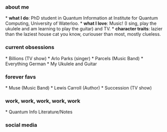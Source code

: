 <h3> about me </h3>
* <b>what I do</b>: PhD student in Quantum Information at Institute for Quantum Computing, University of Waterloo.
* <b>what I love</b>: Music! (I sing, play the ukulele and am learning to play the guitar) and TV.
* <b>character traits</b>: lazier than the laziest house cat you know, curiouser than most, mostly clueless.

<h3> current obsessions </h3>
* Billions (TV show)
* Arlo Parks (singer)
* Parcels (Music Band)
* Everything German
* My Ukulele and Guitar

<h3> forever favs </h3>
* Muse (Music Band)
* Lewis Carroll (Author)
* Succession (TV show)

<h3> work, work, work, work, work </h3>
* Quantum Info Literature/Notes

<h3> social media </h3>
